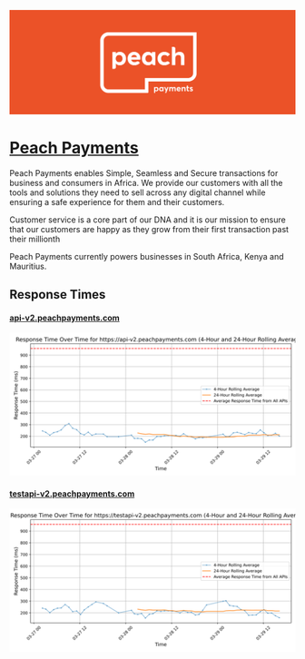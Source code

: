 [![Visit Peach Payments](imagePreview.png)](https://www.peachpayments.com)

# [Peach Payments](https://www.peachpayments.com)

Peach Payments enables Simple, Seamless and Secure transactions for business and consumers in Africa. We provide our customers with all the tools and solutions they need to sell across any digital channel while ensuring a safe experience for them and their customers.

Customer service is a core part of our DNA and it is our mission to ensure that our customers are happy as they grow from their first transaction past their millionth

Peach Payments currently powers businesses in South Africa, Kenya and Mauritius.

## Response Times

#### [api-v2.peachpayments.com](https://api-v2.peachpayments.com)

![api-v2.peachpayments.com](response-time-charts/6170692d76322e70656163687061796d656e74732e636f6d.svg)
#### [testapi-v2.peachpayments.com](https://testapi-v2.peachpayments.com)

![testapi-v2.peachpayments.com](response-time-charts/746573746170692d76322e70656163687061796d656e74732e636f6d.svg)
